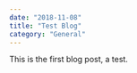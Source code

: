 ```yaml
---
date: "2018-11-08"
title: "Test Blog"
category: "General"
---
```


This is the first blog post, a test.
